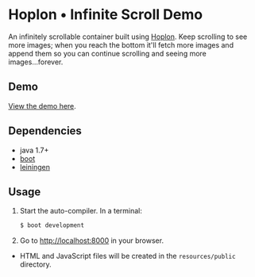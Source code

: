 # Hoplon • Infinite Scroll Demo

An infinitely scrollable container built using [Hoplon][2]. Keep scrolling
to see more images; when you reach the bottom it'll fetch more images and
append them so you can continue scrolling and seeing more images...forever.

## Demo

[View the demo here][3].

## Dependencies

- java 1.7+
- [boot][4]
- [leiningen][6]

## Usage

1. Start the auto-compiler. In a terminal:

    ```bash
    $ boot development
    ```

2. Go to [http://localhost:8000][7] in your browser.

* HTML and JavaScript files will be created in the `resources/public` directory.

[2]: http://github.com/tailrecursion/hoplon
[3]: http://alandipert.github.io/hoplon-demos/infinite-scroll
[4]: https://github.com/tailrecursion/boot
[6]: https://github.com/technomancy/leiningen
[7]: http://localhost:8000
